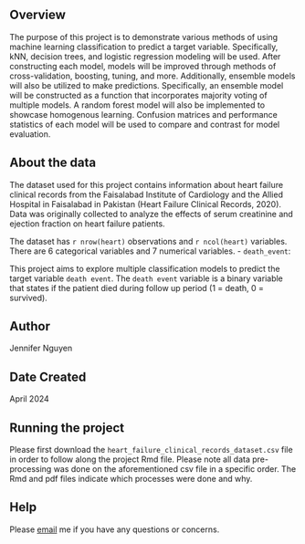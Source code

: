 ## Overview

The purpose of this project is to demonstrate various methods of using machine learning classification to predict a target variable. Specifically,  kNN, decision trees, and logistic regression modeling will be used. After constructing each model, models will be improved through methods of cross-validation, boosting, tuning, and more. Additionally, ensemble models will also be utilized to make predictions. Specifically, an ensemble model will be constructed as a function that incorporates majority voting of multiple models. A random forest model will also be implemented to showcase homogenous learning. Confusion matrices and performance statistics of each model will be used to compare and contrast for model evaluation.

## About the data

The dataset used for this project contains information about heart failure clinical records from the Faisalabad Institute of Cardiology and the Allied Hospital in Faisalabad in Pakistan (Heart Failure Clinical Records, 2020). Data was originally collected to analyze the effects of serum creatinine and ejection fraction on heart failure patients.

The dataset has `r nrow(heart)` observations and `r ncol(heart)` variables. There are 6 categorical variables and 7 numerical variables. - `death_event`: 

This project aims to explore multiple classification models to predict the target variable `death event`. The `death event` variable is a binary variable that states if the patient died during follow up period (1 = death, 0 = survived).

## Author

Jennifer Nguyen

## Date Created

April 2024 

## Running the project

Please first download the `heart_failure_clinical_records_dataset.csv` file in order to follow along the project Rmd file. Please note all data pre-processing was done on the aforementioned csv file in a specific order. The Rmd and pdf files indicate which processes were done and why. 

## Help
Please [email](mailto:n.nguyenjennifer@gmail.com) me if you have any questions or concerns.
